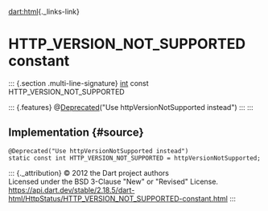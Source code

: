 [dart:html](../../dart-html/dart-html-library){._links-link}

HTTP\_VERSION\_NOT\_SUPPORTED constant
======================================

::: {.section .multi-line-signature}
[int](../../dart-core/int-class) const HTTP\_VERSION\_NOT\_SUPPORTED

::: {.features}
@[Deprecated](../../dart-core/deprecated-class)(\"Use
httpVersionNotSupported instead\")
:::
:::

Implementation {#source}
--------------

``` {.language-dart data-language="dart"}
@Deprecated("Use httpVersionNotSupported instead")
static const int HTTP_VERSION_NOT_SUPPORTED = httpVersionNotSupported;
```

::: {._attribution}
© 2012 the Dart project authors\
Licensed under the BSD 3-Clause \"New\" or \"Revised\" License.\
<https://api.dart.dev/stable/2.18.5/dart-html/HttpStatus/HTTP_VERSION_NOT_SUPPORTED-constant.html>
:::
